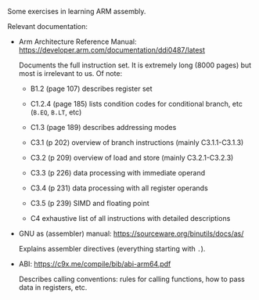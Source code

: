 Some exercises in learning ARM assembly.

Relevant documentation:

- Arm Architecture Reference Manual:
  https://developer.arm.com/documentation/ddi0487/latest

  Documents the full instruction set.  It is extremely long (8000
  pages) but most is irrelevant to us.  Of note:

  - B1.2 (page 107) describes register set

  - C1.2.4 (page 185) lists condition codes for conditional branch,
    etc (`B.EQ`, `B.LT`, etc)

  - C1.3 (page 189) describes addressing modes

  - C3.1 (p 202) overview of branch instructions (mainly
    C3.1.1-C3.1.3)

  - C3.2 (p 209) overview of load and store (mainly C3.2.1-C3.2.3)

  - C3.3 (p 226) data processing with immediate operand

  - C3.4 (p 231) data processing with all register operands

  - C3.5 (p 239) SIMD and floating point

  - C4 exhaustive list of all instructions with detailed descriptions

- GNU as (assembler) manual: https://sourceware.org/binutils/docs/as/

  Explains assembler directives (everything starting with `.`).

- ABI: https://c9x.me/compile/bib/abi-arm64.pdf

  Describes calling conventions: rules for calling functions, how to
  pass data in registers, etc.
  
